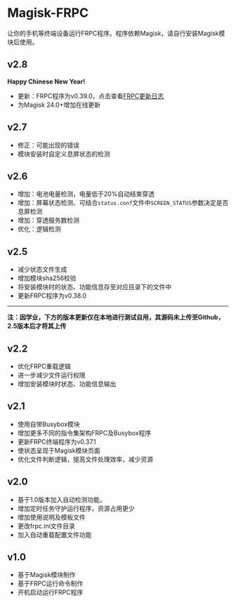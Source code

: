 # Magisk-FRPC

让你的手机等终端设备运行FRPC程序。程序依赖Magisk，请自行安装Magisk模块后使用。

## v2.8

**Happy Chinese New Year!**

- 更新：FRPC程序为v0.39.0，点击查看[FRPC更新日志](https://github.com/fatedier/frp/releases/tag/v0.39.0)
- 为Magisk 24.0+增加在线更新

## v2.7

- 修正：可能出现的错误
- 模块安装时自定义息屏状态的检测

## v2.6

- 增加：电池电量检测，电量低于20%自动结束穿透
- 增加：屏幕状态检测、可结合`status.conf`文件中`SCREEN_STATUS`参数决定是否息屏检测
- 增加：穿透服务数检测
- 优化：逻辑检测

## v2.5

- 减少状态文件生成
- 增加模块sha256校验
- 将安装模块时的状态、功能信息存至对应目录下的文件中
- 更新FRPC程序为v0.38.0

---

**注：因学业，下方的版本更新仅在本地进行测试自用，其源码未上传至Github，2.5版本后才将其上传**

## v2.2

- 优化FRPC重载逻辑
- 进一步减少文件运行权限
- 增加安装模块时状态、功能信息输出

## v2.1

- 使用自带Busybox模块
- 增加更多不同的指令集架构FRPC及Busybox程序
- 更新FRPC终端程序为v0.37.1
- 使状态呈现于Magisk模块页面
- 优化文件判断逻辑，提高文件处理效率，减少资源

## v2.0

- 基于1.0版本加入自动检测功能。
- 增加定时任务守护运行程序，资源占用更少
- 增加使用说明及模板文件
- 更改frpc.ini文件目录
- 加入自动重载配置文件功能

## v1.0

- 基于Magisk模块制作
- 基于FRPC运行命令制作
- 开机启动运行FRPC程序